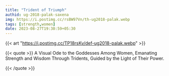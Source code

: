 ```yaml
---
title: "Trident of Triumph"
authid: ug-2018-palak-saxena
img: https://i.postimg.cc/rsBW97Vn/th-ug2018-palak.webp
tags: [strength,women] 
date: 2023-08-27T19:30:59+05:30
---
```


{{< art "https://i.postimg.cc/TP18rsKv/def-ug2018-palak.webp" >}}

{{< quote >}}
A Visual Ode to the Goddesses Among Women, Emanating Strength and Wisdom Through Tridents, Guided by the Light of Their Power.

{{< /quote >}}
